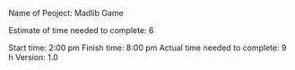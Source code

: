 Name of Peoject: Madlib Game

Estimate of time needed to complete: 6

Start time: 2:00 pm
Finish time: 8:00 pm
Actual time needed to complete: 9 h
Version: 1.0
